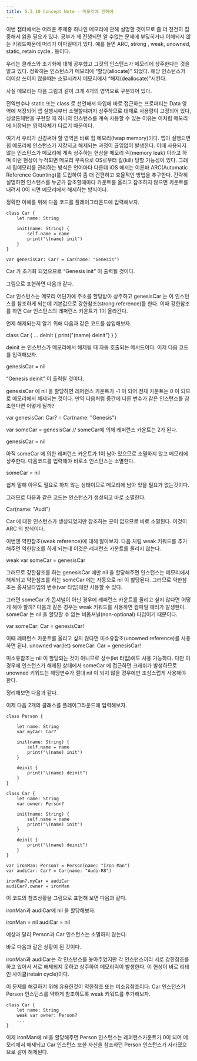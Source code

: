 ```yaml
---
title: 5.3.10 Concept Note - 메모리에 관하여
---
```


이번 챕터에서는 어려운 주제중 하나인 메모리에 관해 설명할 것이므로 좀 더 천천히 집중해서 읽을 필요가 있다.
공부가 꽤 진행되면 알 수없는 문제에 부딪히거나 이해되지 않는 키워드때문에 머리가 아파질때가 있다.
예를 들면 ARC, strong , weak, unowned, static, retain cycle.. 등이다.

우리는 클래스와 초기화에 대해 공부했고 그것의 인스턴스가 메모리에 상주한다는 것을 알고 있다. 
정확히는 인스턴스가 메모리에 “할당(allocate)” 되었다.
해당 인스턴스가 더이상 쓰이지 않을때는 소멸시켜서 메모리에서 “해제(deallocate)”시킨다.

사실 메모리는 다음 그림과 같이 크게 4개의 영역으로 구분되어 있다.




전역변수나 static 또는 class 로 선언해서 타입에 바로 접근하는 프로퍼티는 Data 영역에 저장되어 앱 실행시부터 소멸할때까지 상주하므로 대체로 사용량이 고정되어 있다,
싱글톤패턴을 구현할 때 하나의 인스턴스를 계속 사용할 수 있는 이유는 이처럼 메모리에 저장되는 영역자체가 다르기 때문이다.

여기서 우리가 신경써야 할 영역은 바로 힙 메모리(heap memory)이다. 앱이 실행되면 힙 메모리에 인스턴스가 저장되고 해제되는 과정이 끊임없이 발생한다. 이때 사용되지 않는 인스턴스가 메모리에 계속 상주하는 현상을 메모리 릭(memory leak) 이라고 하며 이런 현상이 누적되면 메모리 부족으로 OS로부터 킬(kill) 당할 가능성이 있다. 
그래서 힙메모리를 관리하는 방식은 언어마다 다른데 iOS 에서는 이른바 ARC(Automatic Reference Counting)를 도입하여 좀 더 간편하고 효율적인 방법을 추구한다.
간략히 설명하면 인스턴스를 누군가 참조할때마다 카운트를 올리고 참조하지 않으면 카운트를 내려서 0이 되면 메모리에서 해제하는 방식이다.  

정확한 이해를 위해 다음 코드를 플레이그라운드에 입력해보자.


```
class Car {
    let name: String
    
    init(name: String) {
        self.name = name
        print("\(name) init")
    }
}

var genesisCar: Car? = Car(name: "Genesis")
```


Car 가 초기화 되었으므로 “Genesis init” 이 출력될 것이다.

그림으로 표현하면 다음과 같다.




Car 인스턴스는 메모리 어딘가에 주소를 할당받아 상주하고 genesisCar 는 이 인스턴스를 참조하게 되는데 기본값으로 강한참조(strong reference)를 한다. 이때 강한참조를 하면 Car 인스턴스의 레퍼런스 카운트가 1이 올라간다.

언제 해제되는지 알기 위해 다음과 같은 코드를 삽입해보자.

class Car {
…
    deinit {
        print("\(name) deinit")
    }
}


deinit 는 인스턴스가 메모리에서 해제될 때 자동 호출되는 메서드이다.
이제 다음 코드를 입력해보자.

genesisCar = nil 



“Genesis deinit” 이 출력될 것이다.

genesisCar 에 nil 을 할당하면 레퍼런스 카운트가 -1 이 되어 전체 카운트는 0 이 되므로 메모리에서 해제되는 것이다.
만약 다음처럼 중간에 다른 변수가 같은 인스턴스를 참조한다면 어떻게 될까?

var genesisCar: Car? = Car(name: "Genesis")

var someCar = genesisCar  // someCar에 의해 레퍼런스 카운트는 2가 된다.

genesisCar = nil


아직 someCar 에 의한 레퍼런스 카운트가 1이 남아 있으므로 소멸하지 않고 메모리에 상주한다.
다음코드를 입력해야 비로소 인스턴스는 소멸한다.

someCar = nil


쉽게 말해 아무도 필요로 하지 않는 상태이므로 메모리에 남아 있을 필요가 없는것이다.

그러므로 다음과 같은 코드는 인스턴스가 생성되고 바로 소멸한다.

Car(name: "Audi")


Car 에 대한 인스턴스가 생성되었지만 참조하는 곳이 없으므로 바로 소멸된다. 이것이 ARC 의 방식이다.

이번엔 약한참조(weak reference)에 대해 알아보자. 다음 처럼 weak 키워드를 추가해주면 약한참조를 하게 되는데 이것은 레퍼런스 카운트를 올리지 않는다.

weak var someCar = genesisCar


그러므로 강한참조를 하는 genesisCar 에만 nil 을 할당해주면 인스턴스는 메모리에서 해제되고 약한참조를 하는 someCar 에는 자동으로 nil 이 할당된다. 
그러므로 약한참조는 옵셔널타입의 변수(var 타입)에만 사용할 수 있다. 

그러면 someCar 가 옵셔널이 아닌 경우에 레퍼런스 카운트를 올리고 싶지 않다면 어떻게 해야 할까?
다음과 같은 경우는 weak 키워드를 사용하면 컴파일 에러가 발생한다. someCar 는 nil 을 할당할 수 없는 비옵셔널(non-optional) 타입이기 때문이다.

var someCar: Car = genesisCar!


이때 레퍼런스 카운트를 올리고 싶지 않다면 미소유참조(unowned reference)를 사용하면 된다.
unowned var(let) someCar: Car = genesisCar!


미소유참조는 nil 이 할당되는 것이 아니므로 상수(let 타입)에도 사용 가능하다.
다만 이 경우에 인스턴스가 해제된 상태에서 someCar 에 접근하면 크래쉬가 발생하므로 
unowned 키워드는 해당변수가 절대 nil 이 되지 않을 경우에만 조심스럽게 사용해야 한다.

정리해보면 다음과 같다.





이제 다음 2개의 클래스를 플레이그라운드에 입력해보자.


```
class Person {
    
    let name: String
    var myCar: Car?
    
    init(name: String) {
        self.name = name
        print("\(name) init")
    }
    
    deinit {
        print("\(name) deinit")
    }
}

class Car {
    let name: String
    var owner: Person?
    
    init(name: String) {
        self.name = name
        print("\(name) init")
    }
    
    deinit {
        print("\(name) deinit")
    }
}

var ironMan: Person? = Person(name: "Iron Man")
var audiCar: Car? = Car(name: "Audi-R8")

ironMan?.myCar = audiCar
audiCar?.owner = ironMan
```



이 코드의 참조상황을 그림으로 표현해 보면 다음과 같다.





ironMan과 audiCar에 nil 을 할당해보자.

ironMan = nil
audiCar = nil


예상과 달리 Person과 Car 인스턴스는 소멸하지 않는다.

바로 다음과 같은 상황이 된 것이다.



ironMan과 audiCar는 각 인스턴스를 놓아주었지만 각 인스턴스끼리 서로 강한참조를 하고 있어서 서로 해제되지 못하고 상주하여 메모리릭이 발생한다.
이 현상이 바로 리테인 사이클(retain cycle)이다. 

이 문제를 해결하기 위해 유용한것이 약한참조 또는 미소유참조이다.
Car 인스턴스가 Person 인스턴스를 약하게 참조하도록 weak 키워드를 추가해보자.

```
class Car {
    let name: String
    weak var owner: Person?
    ...
}
```



이제 ironMan에 nil을 할당해주면 Person 인스턴스는 레퍼런스카운트가 0이 되어 메모리에서 해제되고 Car 인스턴스 또한 자신을 참조하던 Person 인스턴스가 사라졌으므로 같이 해제된다.
